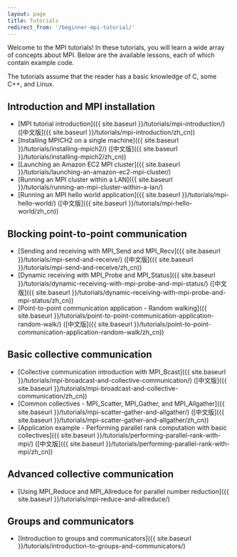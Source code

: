 ```yaml
---
layout: page
title: Tutorials
redirect_from: '/beginner-mpi-tutorial/'
---
```


Welcome to the MPI tutorials! In these tutorials, you will learn a wide array of concepts about MPI. Below are the available lessons, each of which contain example code.

The tutorials assume that the reader has a basic knowledge of C, some C++, and Linux.

## Introduction and MPI installation
* [MPI tutorial introduction]({{ site.baseurl }}/tutorials/mpi-introduction/) ([中文版]({{ site.baseurl }}/tutorials/mpi-introduction/zh_cn))
* [Installing MPICH2 on a single machine]({{ site.baseurl }}/tutorials/installing-mpich2/) ([中文版]({{ site.baseurl }}/tutorials/installing-mpich2/zh_cn))
* [Launching an Amazon EC2 MPI cluster]({{ site.baseurl }}/tutorials/launching-an-amazon-ec2-mpi-cluster/)
* [Running an MPI cluster within a LAN]({{ site.baseurl }}/tutorials/running-an-mpi-cluster-within-a-lan/)
* [Running an MPI hello world application]({{ site.baseurl }}/tutorials/mpi-hello-world/) ([中文版]({{ site.baseurl }}/tutorials/mpi-hello-world/zh_cn))

## Blocking point-to-point communication
* [Sending and receiving with MPI_Send and MPI_Recv]({{ site.baseurl }}/tutorials/mpi-send-and-receive/) ([中文版]({{ site.baseurl }}/tutorials/mpi-send-and-receive/zh_cn))
* [Dynamic receiving with MPI_Probe and MPI_Status]({{ site.baseurl }}/tutorials/dynamic-receiving-with-mpi-probe-and-mpi-status/) ([中文版]({{ site.baseurl }}/tutorials/dynamic-receiving-with-mpi-probe-and-mpi-status/zh_cn))
* [Point-to-point communication application - Random walking]({{ site.baseurl }}/tutorials/point-to-point-communication-application-random-walk/) ([中文版]({{ site.baseurl }}/tutorials/point-to-point-communication-application-random-walk/zh_cn))

## Basic collective communication
* [Collective communication introduction with MPI_Bcast]({{ site.baseurl }}/tutorials/mpi-broadcast-and-collective-communication/) ([中文版]({{ site.baseurl }}/tutorials/mpi-broadcast-and-collective-communication/zh_cn))
* [Common collectives - MPI_Scatter, MPI_Gather, and MPI_Allgather]({{ site.baseurl }}/tutorials/mpi-scatter-gather-and-allgather/) ([中文版]({{ site.baseurl }}/tutorials/mpi-scatter-gather-and-allgather/zh_cn))
* [Application example - Performing parallel rank computation with basic collectives]({{ site.baseurl }}/tutorials/performing-parallel-rank-with-mpi/) ([中文版]({{ site.baseurl }}/tutorials/performing-parallel-rank-with-mpi/zh_cn))

## Advanced collective communication
* [Using MPI_Reduce and MPI_Allreduce for parallel number reduction]({{ site.baseurl }}/tutorials/mpi-reduce-and-allreduce/)

## Groups and communicators
* [Introduction to groups and communicators]({{ site.baseurl }}/tutorials/introduction-to-groups-and-communicators/)
